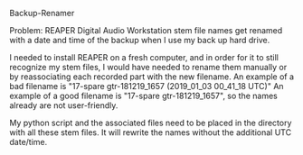Backup-Renamer

Problem: REAPER Digital Audio Workstation stem file names get renamed with a date and time of the backup when I use my back up hard drive.

I needed to install REAPER on a fresh computer, and in order for it to still recognize my stem files, I would have needed to rename them 
manually or by reassociating each recorded part with the new filename. An example of a bad filename is "17-spare gtr-181219_1657 (2019_01_03 00_41_18 UTC)"
An example of a good filename is "17-spare gtr-181219_1657", so the names already are not user-friendly.

My python script and the associated files need to be placed in the directory with all these stem files. It will rewrite the names without the additional UTC date/time.

